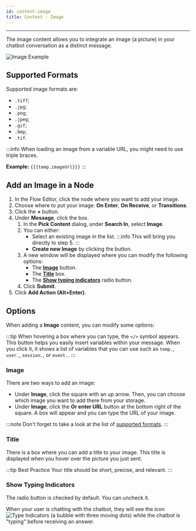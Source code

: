 ```yaml
---
id: content-image
title: Content - Image
---
```


--------------------

The image content allows you to integrate an image (a picture) in your chatbot conversation as a distinct message.

![Image Example](/assets/image-example.png)

## Supported Formats

Supported image formats are:

- `.tiff`;
- `.jpg`;
- `.png`;
- `.jpeg`;
- `.gif`;
- `.bmp`;
- `.tif`.

:::info
When loading an image from a variable URL, you might need to use triple braces.

**Example:** `{{{temp.imageUrl}}}`
:::

## Add an Image in a Node

1. In the Flow Editor, click the node where you want to add your image.
1. Choose where to put your image: **On Enter**, **On Receive**, or **Transitions**.
1. Click the **+** button.
1. Under **Message**, click the box.
    1. In the **Pick Content** dialog, under **Search In**, select **Image**.
    1. You can either:
        - Select an existing image in the list.
        :::info 
        This will bring you directly to step 5.
        :::
        - **Create new Image** by clicking the button.
    1. A new window will be displayed where you can modify the following options:
        - The **[Image](#image)** button.
        - The **[Title](#title)** box.
        - The **[Show typing indicators](#show-typing-indicators)** radio button.
    1. Click **Submit**.
1. Click **Add Action (Alt+Enter)**.

## Options

When adding a **Image** content, you can modify some options:

:::tip
When hovering a box where you can type, the `</>` symbol appears. This button helps you easily insert variables within your message. When you click it, it shows a list of variables that you can use such as `temp.`, `user.`, `session.`, or `event.`.
:::

### Image

There are two ways to add an image:

- Under **Image**, click the square with an up arrow. Then, you can choose which image you want to add there from your storage. 
- Under **Image**, click the **Or enter URL** button at the bottom right of the square. A box will appear and you can type the URL of your image.

:::note
Don't forget to take a look at the list of [supported formats](#supported-formats).
:::

### Title

There is a box where you can add a title to your image. This title is displayed when you hover over the picture you just sent.

:::tip Best Practice
Your title should be short, precise, and relevant.
:::

### Show Typing Indicators

The radio button is checked by default. You can uncheck it.

When your user is chatting with the chatbot, they will see the icon ![Type Indicators](/assets/type_indicators.png) (a bubble with three moving dots) while the chatbot is "typing" before receiving an answer.